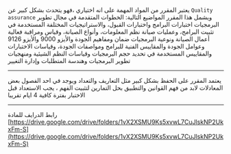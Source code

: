يعتبر المقرر من المواد المهمة على انه اختياري ،فهو يتحدث بشكل كبير عن `Quality assurance` ويشمل هذا المقرر المواضيع
التالية: الخطوات المتقدمة في مجال تطوير البرمجيات اختبارات البرامج واختبارات القبول، والاستراتيجيات المختلفة المستخدمة
في تثبيت البرامج، وعمليات صيانة نظم المعلومات، وأنواع الصيانة، وقياس ومراقبة فعالية أعمال الصيانة ونوعية البرمجيات ضمان
ومفاهيم الجودة والأيزو 9000 والأيزو 9126 وعوامل الجودة والمقاييس الفنية للبرامج ومواصفات الجودة، وقياسات الاختبارات
والمقاييس المستخدمة في تحديد حجم البرمجيات وقياسات النظم الشيئية ومنهجيات تطوير البرمجيات وهندسة المتطلبات وإدارة
التغيير

---

يعتمد المقرر على الحفظ بشكل كبير مثل التعاريف والتعداد ويوجد في احد الفصول بعض المعادلات لابد من فهم القوانين والتطبيق
بحل التمارين لتثبيت الفهم ، يجب الاستعداد قبل الاختبار بفترة كافية 4 ايام تقريبا

---
رابط الدرايف للمادة
[https://drive.google.com/drive/folders/1vX2XSMU9Ks5xvwL7CuJlskNP2UkxFm-S](https://drive.google.com/drive/folders/1vX2XSMU9Ks5xvwL7CuJlskNP2UkxFm-S)
